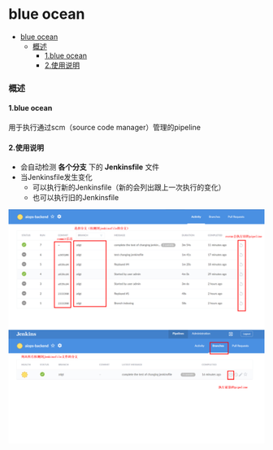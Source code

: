 # blue ocean

<!-- @import "[TOC]" {cmd="toc" depthFrom=1 depthTo=6 orderedList=false} -->
<!-- code_chunk_output -->

- [blue ocean](#blue-ocean)
    - [概述](#概述)
      - [1.blue ocean](#1blue-ocean)
      - [2.使用说明](#2使用说明)

<!-- /code_chunk_output -->

### 概述

#### 1.blue ocean
用于执行通过scm（source code manager）管理的pipeline

#### 2.使用说明

* 会自动检测 **各个分支** 下的 **Jenkinsfile** 文件
* 当Jenkinsfile发生变化
  * 可以执行新的Jenkinsfile（新的会列出跟上一次执行的变化）
  * 也可以执行旧的Jenkinsfile

![](./imgs/blue_ocean_01.png)
![](./imgs/blue_ocean_02.png)
